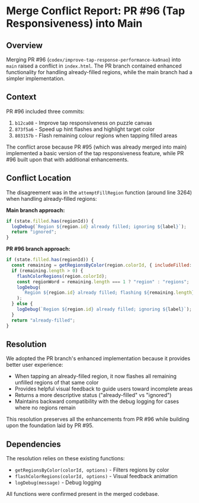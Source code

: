 # Merge Conflict Report: PR #96 (Tap Responsiveness) into Main

## Overview
Merging PR #96 (`codex/improve-tap-response-performance-ka9nao`) into `main` raised a
conflict in `index.html`. The PR branch contained enhanced functionality for handling
already-filled regions, while the main branch had a simpler implementation.

## Context
PR #96 included three commits:
1. `b12ca08` - Improve tap responsiveness on puzzle canvas
2. `873f5a6` - Speed up hint flashes and highlight target color  
3. `803157b` - Flash remaining colour regions when tapping filled areas

The conflict arose because PR #95 (which was already merged into main) implemented a basic
version of the tap responsiveness feature, while PR #96 built upon that with additional
enhancements.

## Conflict Location
The disagreement was in the `attemptFillRegion` function (around line 3264) when handling
already-filled regions:

**Main branch approach:**
```javascript
if (state.filled.has(regionId)) {
  logDebug(`Region ${region.id} already filled; ignoring ${label}`);
  return "ignored";
}
```

**PR #96 branch approach:**
```javascript
if (state.filled.has(regionId)) {
  const remaining = getRegionsByColor(region.colorId, { includeFilled: false });
  if (remaining.length > 0) {
    flashColorRegions(region.colorId);
    const regionWord = remaining.length === 1 ? "region" : "regions";
    logDebug(
      `Region ${region.id} already filled; flashing ${remaining.length} remaining ${regionWord} for colour #${region.colorId}`
    );
  } else {
    logDebug(`Region ${region.id} already filled; ignoring ${label}`);
  }
  return "already-filled";
}
```

## Resolution
We adopted the PR branch's enhanced implementation because it provides better user
experience:

- When tapping an already-filled region, it now flashes all remaining unfilled regions of
  that same color
- Provides helpful visual feedback to guide users toward incomplete areas
- Returns a more descriptive status ("already-filled" vs "ignored")
- Maintains backward compatibility with the debug logging for cases where no regions remain

This resolution preserves all the enhancements from PR #96 while building upon the
foundation laid by PR #95.

## Dependencies
The resolution relies on these existing functions:
- `getRegionsByColor(colorId, options)` - Filters regions by color
- `flashColorRegions(colorId, options)` - Visual feedback animation
- `logDebug(message)` - Debug logging

All functions were confirmed present in the merged codebase.
